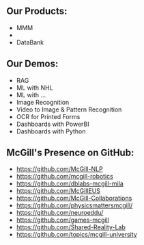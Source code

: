 ## Our Products:

- MMM
- 
- DataBank

## Our Demos:

- RAG
- ML with NHL
- ML with ...
- Image Recognition
- Video to Image & Pattern Recognition
- OCR for Printed Forms
- Dashboards with PowerBI
- Dashboards with Python

## McGill's Presence on GitHub:

- https://github.com/McGill-NLP
- https://github.com/mcgill-robotics
- https://github.com/dblabs-mcgill-mila
- https://github.com/McGillEUS
- https://github.com/McGill-Collaborations
- https://github.com/physicsmattersmcgill/
- https://github.com/neuroeddu/
- https://github.com/games-mcgill 
- https://github.com/Shared-Reality-Lab
- https://github.com/topics/mcgill-university


<!--

**Here are some ideas to get you started:**

🙋‍♀️ A short introduction - what is your organization all about?
🌈 Contribution guidelines - how can the community get involved?
👩‍💻 Useful resources - where can the community find your docs? Is there anything else the community should know?
🍿 Fun facts - what does your team eat for breakfast?
🧙 Remember, you can do mighty things with the power of [Markdown](https://docs.github.com/github/writing-on-github/getting-started-with-writing-and-formatting-on-github/basic-writing-and-formatting-syntax)
-->
